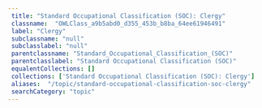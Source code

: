 ```yaml
--- 
 title: "Standard Occupational Classification (SOC): Clergy" 
 classname:  "OWLClass_a9b5abd0_d355_453b_b8ba_64ee61946491" 
 label: "Clergy" 
 subclassname: "null" 
 subclasslabel: "null" 
 parentclassname: "Standard_Occupational_Classification_(SOC)" 
 parentclasslabel: "Standard Occupational Classification (SOC)" 
 equalentCollections: [] 
 collections: ['Standard Occupational Classification (SOC): Clergy']
 aliases:  "/topic/standard-occupational-classification-soc-clergy"  
 searchCategory: "topic" 
---
```

